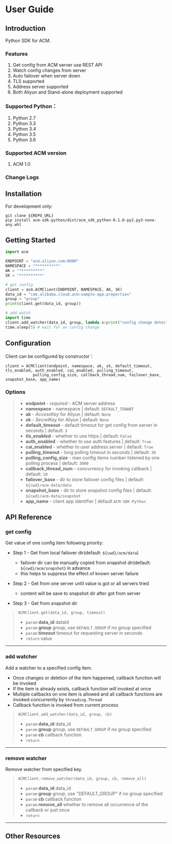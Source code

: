 # User Guide

## Introduction

Python SDK for ACM. 

### Features
1. Get config from ACM server use REST API
2. Watch config changes from server
3. Auto failover when server down
4. TLS supported
5. Address server supported
6. Both Aliyun and Stand-alone deployment supported

### Supported Python：

1. Python 2.7
2. Python 3.3
3. Python 3.4
4. Python 3.5
5. Python 3.6

### Supported ACM version
1. ACM 1.0

### Change Logs

## Installation
For development only:
```shell
git clone ${REPO_URL}
pip install acm-sdk-python/dist/acm_sdk_python-0.1.0-py2.py3-none-any.whl
```

## Getting Started
```python
import acm

ENDPOINT = "acm.aliyun.com:8080"
NAMESPACE = "**********"
AK = "**********"
SK = "**********"

# get config
client = acm.ACMClient(ENDPOINT, NAMESPACE, AK, SK)
data_id = "com.alibaba.cloud.acm:sample-app.properties"
group = "group"
print(client.get(data_id, group))

# add watch
import time
client.add_watcher(data_id, group, lambda x:print("config change detected: " + x))
time.sleep(5) # wait for an config change

```

## Configuration
Client can be configured by constructor：
```
client = ACMClient(endpoint, namespace, ak, sk, default_timeout, tls_enabled, auth_enabled, cai_enabled, pulling_timeout,
            pulling_config_size, callback_thread_num, failover_base, snapshot_base, app_name)
```

### Options
>* **endpoint** - *required*  - ACM server address
>* **namespace** - namespace | default: `DEFAULT_TENANT`
>* **ak** - *AccessKey* for Aliyun | default: `None`
>* **sk** - *SecretKey* for Aliyun | default: `None`
>* **default_timeout** - default timeout for get config from server in seconds | default: `3`
>* **tls_enabled** - whether to use https | default: `False`
>* **auth_enabled** - whether to use auth features | default: `True`
>* **cai_enabled** - whether to user address server | default: `True`
>* **pulling_timeout** - long polling timeout in seconds | default: `30`
>* **pulling_config_size** - max config items number listened by one polling process | default: `3000`
>* **callback_thread_num** - concurrency for invoking callback | default: `10`
>* **failover_base** - dir to store failover config files | default: `${cwd}/acm-data/data`
>* **snapshot_base** - dir to store snapshot config files | default: `${cwd}/acm-data/snapshot`
>* **app_name** - client app identifier | default `ACM-SDK-Python`

## API Reference
 
### get config
Get value of one config item following priority:

* Step 1 - Get from local failover dir(default: `${cwd}/acm/data`)
  * failover dir can be manually copied from snapshot dir(default: `${cwd}/acm/snapshot`) in advance
  * this helps to suppress the effect of known server failure
    
* Step 2 - Get from one server until value is got or all servers tried
  * content will be save to snapshot dir after got from server

* Step 3 - Get from snapshot dir

>`ACMClient.get(data_id, group, timeout)`
>* `param` **data_id** dataId
>* `param` **group** group, use `DEFAULT_GROUP` if no group specified
>* `param` **timeout** timeout for requesting server in seconds
>* `return` value

***
### add watcher
Add a watcher to a specified config item.
* Once changes or deletion of the item happened, callback function will be invoked
* If the item is already exists, callback function will invoked at once
* Multiple callbacks on one item is allowed and all callback functions are invoked concurrently by `threading.Thread`
* Callback function is invoked from current process

>`ACMClient.add_watcher(data_id, group, cb)`
>* `param` **data_id** data_id
>* `param` **group** group, use `DEFAULT_GROUP` if no group specified
>* `param` **cb** callback function
>* `return`

***
### remove watcher
Remove watcher from specified key.

>`ACMClient.remove_watcher(data_id, group, cb, remove_all)`
>* `param` **data_id** data_id
>* `param` **group** group, use "DEFAULT_GROUP" if no group specified
>* `param` **cb** callback function
>* `param` **remove_all** whether to remove all occurrence of the callback or just once
>* `return`

***
## Other Resources



